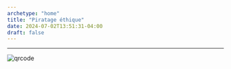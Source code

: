 ```yaml
---
archetype: "home"
title: "Piratage éthique"
date: 2024-07-02T13:51:31-04:00
draft: false
---
```


---------------------------

![qrcode](/420-513/images/qrcode.png?width=500px)